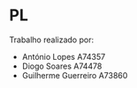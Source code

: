 # PL
Trabalho realizado por:
- António Lopes A74357
- Diogo Soares A74478
- Guilherme Guerreiro A73860